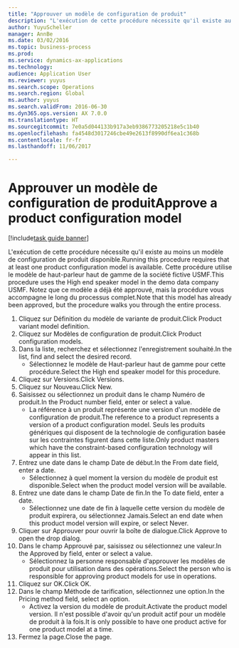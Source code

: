 ```yaml
--- 
title: "Approuver un modèle de configuration de produit"
description: "L'exécution de cette procédure nécessite qu'il existe au moins un modèle de configuration de produit disponible."
author: YuyuScheller
manager: AnnBe
ms.date: 03/02/2016
ms.topic: business-process
ms.prod: 
ms.service: dynamics-ax-applications
ms.technology: 
audience: Application User
ms.reviewer: yuyus
ms.search.scope: Operations
ms.search.region: Global
ms.author: yuyus
ms.search.validFrom: 2016-06-30
ms.dyn365.ops.version: AX 7.0.0
ms.translationtype: HT
ms.sourcegitcommit: 7e0a5d044133b917a3eb9386773205218e5c1b40
ms.openlocfilehash: fa4548d3017246cbe49e2613f8990df6ea1c368b
ms.contentlocale: fr-fr
ms.lasthandoff: 11/06/2017

---
```

# <a name="approve-a-product-configuration-model"></a><span data-ttu-id="3e16f-103">Approuver un modèle de configuration de produit</span><span class="sxs-lookup"><span data-stu-id="3e16f-103">Approve a product configuration model</span></span>

[!include[task guide banner](../../includes/task-guide-banner.md)]

<span data-ttu-id="3e16f-104">L'exécution de cette procédure nécessite qu'il existe au moins un modèle de configuration de produit disponible.</span><span class="sxs-lookup"><span data-stu-id="3e16f-104">Running this procedure requires that at least one product configuration model is available.</span></span> <span data-ttu-id="3e16f-105">Cette procédure utilise le modèle de haut-parleur haut de gamme de la société fictive USMF.</span><span class="sxs-lookup"><span data-stu-id="3e16f-105">This procedure uses the High end speaker model in the demo data company USMF.</span></span> <span data-ttu-id="3e16f-106">Notez que ce modèle a déjà été approuvé, mais la procédure vous accompagne le long du processus complet.</span><span class="sxs-lookup"><span data-stu-id="3e16f-106">Note that this model has already been approved, but the procedure walks you through the entire process.</span></span>

1. <span data-ttu-id="3e16f-107">Cliquez sur Définition du modèle de variante de produit.</span><span class="sxs-lookup"><span data-stu-id="3e16f-107">Click Product variant model definition.</span></span>
2. <span data-ttu-id="3e16f-108">Cliquez sur Modèles de configuration de produit.</span><span class="sxs-lookup"><span data-stu-id="3e16f-108">Click Product configuration models.</span></span>
3. <span data-ttu-id="3e16f-109">Dans la liste, recherchez et sélectionnez l'enregistrement souhaité.</span><span class="sxs-lookup"><span data-stu-id="3e16f-109">In the list, find and select the desired record.</span></span>
    * <span data-ttu-id="3e16f-110">Sélectionnez le modèle de Haut-parleur haut de gamme pour cette procédure.</span><span class="sxs-lookup"><span data-stu-id="3e16f-110">Select the High end speaker model for this procedure.</span></span>  
4. <span data-ttu-id="3e16f-111">Cliquez sur Versions.</span><span class="sxs-lookup"><span data-stu-id="3e16f-111">Click Versions.</span></span>
5. <span data-ttu-id="3e16f-112">Cliquez sur Nouveau.</span><span class="sxs-lookup"><span data-stu-id="3e16f-112">Click New.</span></span>
6. <span data-ttu-id="3e16f-113">Saisissez ou sélectionnez un produit dans le champ Numéro de produit.</span><span class="sxs-lookup"><span data-stu-id="3e16f-113">In the Product number field, enter or select a value.</span></span>
    * <span data-ttu-id="3e16f-114">La référence à un produit représente une version d'un modèle de configuration de produit.</span><span class="sxs-lookup"><span data-stu-id="3e16f-114">The reference to a product represents a version of a product configuration model.</span></span> <span data-ttu-id="3e16f-115">Seuls les produits génériques qui disposent de la technologie de configuration basée sur les contraintes figurent dans cette liste.</span><span class="sxs-lookup"><span data-stu-id="3e16f-115">Only product masters which have the constraint-based configuration technology will appear in this list.</span></span>  
7. <span data-ttu-id="3e16f-116">Entrez une date dans le champ Date de début.</span><span class="sxs-lookup"><span data-stu-id="3e16f-116">In the From date field, enter a date.</span></span>
    * <span data-ttu-id="3e16f-117">Sélectionnez à quel moment la version du modèle de produit est disponible.</span><span class="sxs-lookup"><span data-stu-id="3e16f-117">Select when the product model version will be available.</span></span>  
8. <span data-ttu-id="3e16f-118">Entrez une date dans le champ Date de fin.</span><span class="sxs-lookup"><span data-stu-id="3e16f-118">In the To date field, enter a date.</span></span>
    * <span data-ttu-id="3e16f-119">Sélectionnez une date de fin à laquelle cette version du modèle de produit expirera, ou sélectionnez Jamais.</span><span class="sxs-lookup"><span data-stu-id="3e16f-119">Select an end date when this product model version will expire, or select Never.</span></span>  
9. <span data-ttu-id="3e16f-120">Cliquer sur Approuver pour ouvrir la boîte de dialogue.</span><span class="sxs-lookup"><span data-stu-id="3e16f-120">Click Approve to open the drop dialog.</span></span>
10. <span data-ttu-id="3e16f-121">Dans le champ Approuvé par, saisissez ou sélectionnez une valeur.</span><span class="sxs-lookup"><span data-stu-id="3e16f-121">In the Approved by field, enter or select a value.</span></span>
    * <span data-ttu-id="3e16f-122">Sélectionnez la personne responsable d'approuver les modèles de produit pour utilisation dans des opérations.</span><span class="sxs-lookup"><span data-stu-id="3e16f-122">Select the person who is responsible for approving product models for use in operations.</span></span>  
11. <span data-ttu-id="3e16f-123">Cliquez sur OK.</span><span class="sxs-lookup"><span data-stu-id="3e16f-123">Click OK.</span></span>
12. <span data-ttu-id="3e16f-124">Dans le champ Méthode de tarification, sélectionnez une option.</span><span class="sxs-lookup"><span data-stu-id="3e16f-124">In the Pricing method field, select an option.</span></span>
    * <span data-ttu-id="3e16f-125">Activez la version du modèle de produit.</span><span class="sxs-lookup"><span data-stu-id="3e16f-125">Activate the product model version.</span></span> <span data-ttu-id="3e16f-126">Il n'est possible d'avoir qu'un produit actif pour un modèle de produit à la fois.</span><span class="sxs-lookup"><span data-stu-id="3e16f-126">It is only possible to have one product active for one product model at a time.</span></span>  
13. <span data-ttu-id="3e16f-127">Fermez la page.</span><span class="sxs-lookup"><span data-stu-id="3e16f-127">Close the page.</span></span>



